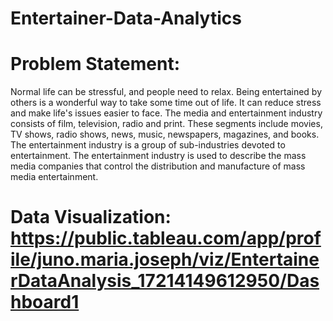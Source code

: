 # Entertainer-Data-Analytics


# Problem Statement:
Normal life can be stressful, and people need to relax. Being entertained by others is a
wonderful way to take some time out of life. It can reduce stress and make life's issues
easier to face. The media and entertainment industry consists of film, television, radio
and print. These segments include movies, TV shows, radio shows, news, music,
newspapers, magazines, and books. The entertainment industry is a group of
sub-industries devoted to entertainment. The entertainment industry is used to
describe the mass media companies that control the distribution and manufacture of
mass media entertainment.


# Data Visualization: https://public.tableau.com/app/profile/juno.maria.joseph/viz/EntertainerDataAnalysis_17214149612950/Dashboard1
